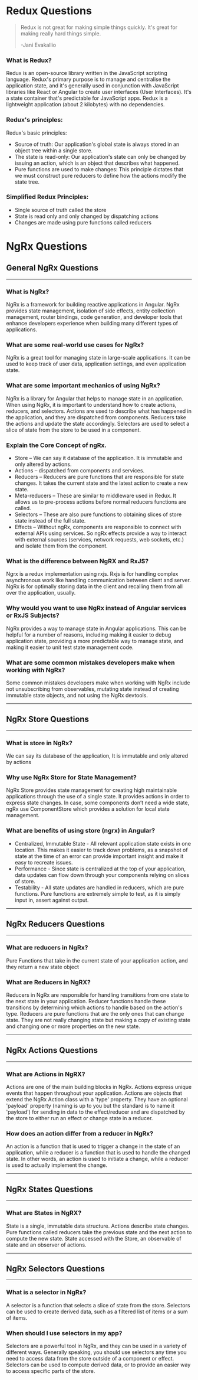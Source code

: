 # Redux Questions

> Redux is not great for making simple things quickly.
> It's great for making really hard things simple.
>
> -Jani Evakallio

### What is Redux?

Redux is an open-source library written in the JavaScript scripting language. Redux's primary purpose is to manage and centralise the application state, and it's generally used in conjunction with JavaScript libraries like React or Angular to create user interfaces (User Interfaces). It's a state container that's predictable for JavaScript apps. Redux is a lightweight application (about 2 kilobytes) with no dependencies.

### Redux's principles:

Redux's basic principles:

- Source of truth: Our application's global state is always stored in an object tree within a single store.
- The state is read-only: Our application's state can only be changed by issuing an action, which is an object that describes what happened.
- Pure functions are used to make changes: This principle dictates that we must construct pure reducers to define how the actions modify the state tree.

### Simplified Redux Principles:

- Single source of truth called the store
- State is read only and only changed by dispatching actions
- Changes are made using pure functions called reducers

# NgRx Questions

## General NgRx Questions

---

### What is NgRx?

NgRx is a framework for building reactive applications in Angular. NgRx provides state management, isolation of side effects, entity collection management, router bindings, code generation, and developer tools that enhance developers experience when building many different types of applications.

### What are some real-world use cases for NgRx?

NgRx is a great tool for managing state in large-scale applications. It can be used to keep track of user data, application settings, and even application state.

### What are some important mechanics of using NgRx?

NgRx is a library for Angular that helps to manage state in an application. When using NgRx, it is important to understand how to create actions, reducers, and selectors. Actions are used to describe what has happened in the application, and they are dispatched from components. Reducers take the actions and update the state accordingly. Selectors are used to select a slice of state from the store to be used in a component.

### Explain the Core Concept of ngRx.

- Store – We can say it database of the application. It is immutable and only altered by actions.
- Actions – dispatched from components and services.
- Reducers – Reducers are pure functions that are responsible for state changes. It takes the current state and the latest action to create a new state.
- Meta-reducers – These are similar to middleware used in Redux. It allows us to pre-process actions before normal reducers functions are called.
- Selectors – These are also pure functions to obtaining slices of store state instead of the full state.
- Effects – Without ngRx, components are responsible to connect with external APIs using services. So ngRx effects provide a way to interact with external sources (services, network requests, web sockets, etc.) and isolate them from the component.

### What is the difference between NgRX and RxJS?

Ngrx is a redux implementation using rxjs. Rxjs is for handling complex asynchronous work like handling communication between client and server. NgRx is for optimally storing data in the client and recalling them from all over the application, usually.

### Why would you want to use NgRx instead of Angular services or RxJS Subjects?

NgRx provides a way to manage state in Angular applications. This can be helpful for a number of reasons, including making it easier to debug application state, providing a more predictable way to manage state, and making it easier to unit test state management code.

### What are some common mistakes developers make when working with NgRx?

Some common mistakes developers make when working with NgRx include not unsubscribing from observables, mutating state instead of creating immutable state objects, and not using the NgRx devtools.

---

## NgRx Store Questions

---

### What is store in NgRx?

We can say its database of the application, It is immutable and only altered by actions

### Why use NgRx Store for State Management?

NgRx Store provides state management for creating high maintainable applications through the use of a single state. It provides actions in order to express state changes. In case, some components don’t need a wide state, ngRx use ComponentStore which provides a solution for local state management.

### What are benefits of using store (ngrx) in Angular?

- Centralized, Immutable State - All relevant application state exists in one location. This makes it easier to track down problems, as a snapshot of state at the time of an error can provide important insight and make it easy to recreate issues.
- Performance - Since state is centralized at the top of your application, data updates can flow down through your components relying on slices of store.
- Testability - All state updates are handled in reducers, which are pure functions. Pure functions are extremely simple to test, as it is simply input in, assert against output.

---

## NgRx Reducers Questions

---

### What are reducers in NgRx?

Pure Functions that take in the current state of your application action, and they return a new state object

### What are Reducers in NgRX?

Reducers in NgRx are responsible for handling transitions from one state to the next state in your application. Reducer functions handle these transitions by determining which actions to handle based on the action's type. Reducers are pure functions that are the only ones that can change state. They are not really changing state but making a copy of existing state and changing one or more properties on the new state.

---

## NgRx Actions Questions

---

### What are Actions in NgRX?

Actions are one of the main building blocks in NgRx. Actions express unique events that happen throughout your application. Actions are objects that extend the NgRx Action class with a 'type' property. They have an optional 'payload' property (naming is up to you but the standard is to name it 'payload') for sending in data to the effect/reducer and are dispatched by the store to either run an effect or change state in a reducer.

### How does an action differ from a reducer in NgRx?

An action is a function that is used to trigger a change in the state of an application, while a reducer is a function that is used to handle the changed state. In other words, an action is used to initiate a change, while a reducer is used to actually implement the change.

---

## NgRx States Questions

---

### What are States in NgRX?

State is a single, immutable data structure. Actions describe state changes. Pure functions called reducers take the previous state and the next action to compute the new state. State accessed with the Store, an observable of state and an observer of actions.

---

## NgRx Selectors Questions

---

### What is a selector in NgRx?

A selector is a function that selects a slice of state from the store. Selectors can be used to create derived data, such as a filtered list of items or a sum of items.

### When should I use selectors in my app?

Selectors are a powerful tool in NgRx, and they can be used in a variety of different ways. Generally speaking, you should use selectors any time you need to access data from the store outside of a component or effect. Selectors can be used to compute derived data, or to provide an easier way to access specific parts of the store.
